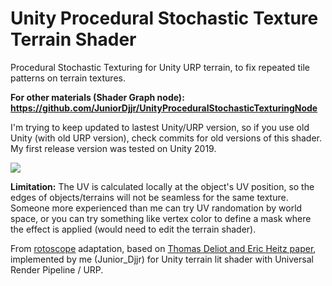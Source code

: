 # Unity Procedural Stochastic Texture Terrain Shader
Procedural Stochastic Texturing for Unity URP terrain, to fix repeated tile patterns on terrain textures.  

**For other materials (Shader Graph node): https://github.com/JuniorDjjr/UnityProceduralStochasticTexturingNode**  

I'm trying to keep updated to lastest Unity/URP version, so if you use old Unity (with old URP version), check commits for old versions of this shader. My first release version was tested on Unity 2019.  

![](https://1.bp.blogspot.com/-nQy-BVqnTPM/XrnbfO7LctI/AAAAAAAAYOY/mAjoKityEYIA3fKWPGhHQ7LCDaPhVAniACK4BGAsYHg/w1175-h1170/warpunk-game-procedural-stochastic-terrain-shader-texturing-unity-urp.jpg)

**Limitation:** The UV is calculated locally at the object's UV position, so the edges of objects/terrains will not be seamless for the same texture. Someone more experienced than me can try UV randomation by world space, or you can try something like vertex color to define a mask where the effect is applied (would need to edit the terrain shader).

From [rotoscope](https://www.reddit.com/user/rotoscope-/) adaptation, based on [Thomas Deliot and Eric Heitz paper](https://drive.google.com/file/d/1QecekuuyWgw68HU9tg6ENfrCTCVIjm6l/view), implemented by me (Junior_Djjr) for Unity terrain lit shader with Universal Render Pipeline / URP.  
